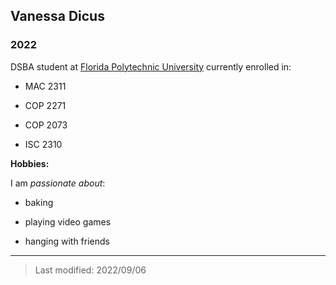 ## Vanessa Dicus

### 2022 

DSBA student at [Florida Polytechnic University](https://www.floridapoly.edu) currently enrolled in: 

- MAC 2311 

- COP 2271

- COP 2073

- ISC 2310

**Hobbies:**

I am _passionate about_: 

- baking

- playing video games

- hanging with friends

***

> Last modified: 2022/09/06
